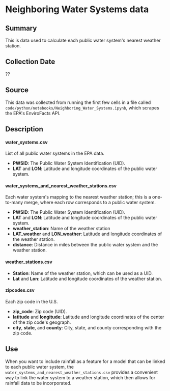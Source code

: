 # Neighboring Water Systems data

## Summary

This is data used to calculate each public water system's nearest weather station.

## Collection Date

??

## Source

This data was collected from running the first few cells in a file called `code/python/notebooks/Neighboring_Water_Systems.ipynb`, which scrapes the EPA's EnviroFacts API.

## Description

#### water_systems.csv

List of all public water systems in the EPA data.

- **PWSID**: The Public Water System Identification (UID).
- **LAT** and **LON**: Latitude and longitude coordinates of the public water system.

#### water_systems_and_nearest_weather_stations.csv

Each water system's mapping to the nearest weather station; this is a one-to-many merge, where each row corresponds to a public water system.

- **PWSID**: The Public Water System Identification (UID).
- **LAT** and **LON**: Latitude and longitude coordinates of the public water system.
- **weather_station**: Name of the weather station
- **LAT_weather** and **LON_weather**: Latitude and longitude coordinates of the weather station.
- **distance**: Distance in miles between the public water system and the weather station.

#### weather_stations.csv

- **Station**: Name of the weather station, which can be used as a UID.
- **Lat** and **Lon**: Latitude and longitude coordinates of the weather station.

#### zipcodes.csv

Each zip code in the U.S.

- **zip_code**: Zip code (UID).
- **latitude** and **longitude**: Latitude and longitude coordinates of the center of the zip code's geograph.
- **city**, **state**, and **county**: City, state, and county corresponding with the zip code.

## Use

When you want to include rainfall as a feature for a model that can be linked to each public water system, the `water_systems_and_nearest_weather_stations.csv` provides a convenient way to link the water system to a weather station, which then allows for rainfall data to be incorporated.

